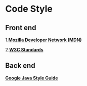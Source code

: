 # Code Style

## Front end

1.[**Mozilla Developer Network (MDN)**](https://developer.mozilla.org/en-US/docs/Web)

2.[**W3C Standards**](https://www.w3.org/standards/)

## Back end

[**Google Java Style Guide**](https://google.github.io/styleguide/javaguide.html)